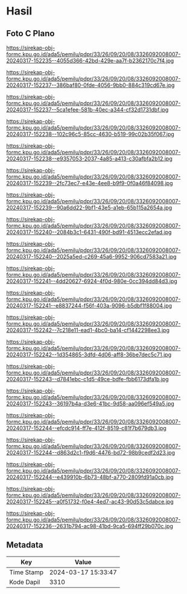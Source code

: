 # Hasil

## Foto C Plano

https://sirekap-obj-formc.kpu.go.id/ada5/pemilu/pdpr/33/26/09/20/08/3326092008007-20240317-152235--4055d366-42bd-429e-aa7f-b2362170c7f4.jpg

https://sirekap-obj-formc.kpu.go.id/ada5/pemilu/pdpr/33/26/09/20/08/3326092008007-20240317-152237--386baf80-0fde-4056-9bb0-884c319cd67e.jpg

https://sirekap-obj-formc.kpu.go.id/ada5/pemilu/pdpr/33/26/09/20/08/3326092008007-20240317-152237--5ca1efee-581b-40ec-a344-cf32d1731dbf.jpg

https://sirekap-obj-formc.kpu.go.id/ada5/pemilu/pdpr/33/26/09/20/08/3326092008007-20240317-152238--102c96c5-85cc-4630-b519-99c02b35f067.jpg

https://sirekap-obj-formc.kpu.go.id/ada5/pemilu/pdpr/33/26/09/20/08/3326092008007-20240317-152238--e9357053-2037-4a85-a413-c30afbfa2b12.jpg

https://sirekap-obj-formc.kpu.go.id/ada5/pemilu/pdpr/33/26/09/20/08/3326092008007-20240317-152239--2fc73ec7-e43e-4ee8-b9f9-0f0a46f84098.jpg

https://sirekap-obj-formc.kpu.go.id/ada5/pemilu/pdpr/33/26/09/20/08/3326092008007-20240317-152239--90a6dd22-9bf1-43e5-a1eb-65b115a2654a.jpg

https://sirekap-obj-formc.kpu.go.id/ada5/pemilu/pdpr/33/26/09/20/08/3326092008007-20240317-152240--2084b3c1-6431-490f-bd91-4513ecc2efad.jpg

https://sirekap-obj-formc.kpu.go.id/ada5/pemilu/pdpr/33/26/09/20/08/3326092008007-20240317-152240--2025a5ed-c269-45a6-9952-906cd7583a21.jpg

https://sirekap-obj-formc.kpu.go.id/ada5/pemilu/pdpr/33/26/09/20/08/3326092008007-20240317-152241--4dd20627-6924-4f0d-980e-0cc394dd84d3.jpg

https://sirekap-obj-formc.kpu.go.id/ada5/pemilu/pdpr/33/26/09/20/08/3326092008007-20240317-152241--e8837244-f56f-403a-9096-b5dbf1f88004.jpg

https://sirekap-obj-formc.kpu.go.id/ada5/pemilu/pdpr/33/26/09/20/08/3326092008007-20240317-152242--7c218e11-ead1-4bc0-ba14-cf1442298ee3.jpg

https://sirekap-obj-formc.kpu.go.id/ada5/pemilu/pdpr/33/26/09/20/08/3326092008007-20240317-152242--1d354865-3dfd-4d06-aff8-36be7dec5c71.jpg

https://sirekap-obj-formc.kpu.go.id/ada5/pemilu/pdpr/33/26/09/20/08/3326092008007-20240317-152243--d7841ebc-c1d5-49ce-bdfe-fbb6173dfa1b.jpg

https://sirekap-obj-formc.kpu.go.id/ada5/pemilu/pdpr/33/26/09/20/08/3326092008007-20240317-152243--36197b4a-d3e6-41bc-9d58-aa096ef549a5.jpg

https://sirekap-obj-formc.kpu.go.id/ada5/pemilu/pdpr/33/26/09/20/08/3326092008007-20240317-152244--efcdc914-ff7e-412f-8519-c81f7b679db3.jpg

https://sirekap-obj-formc.kpu.go.id/ada5/pemilu/pdpr/33/26/09/20/08/3326092008007-20240317-152244--d863d2c1-f9d6-4476-bd72-98b9cedf2d23.jpg

https://sirekap-obj-formc.kpu.go.id/ada5/pemilu/pdpr/33/26/09/20/08/3326092008007-20240317-152244--e439910b-6b73-48bf-a770-2809fd91a0cb.jpg

https://sirekap-obj-formc.kpu.go.id/ada5/pemilu/pdpr/33/26/09/20/08/3326092008007-20240317-152245--a0f51732-f0e4-4ed7-ac43-90d53c5dabce.jpg

https://sirekap-obj-formc.kpu.go.id/ada5/pemilu/pdpr/33/26/09/20/08/3326092008007-20240317-152236--2631b794-ac98-41bd-9ca5-694ff29b070c.jpg


## Metadata

| Key        | Value               |
| ---------- | ------------------- |
| Time Stamp | 2024-03-17 15:33:47 |
| Kode Dapil | 3310                |



